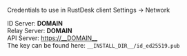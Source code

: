 Credentials to use in RustDesk client Settings -> Network

ID Server: __DOMAIN__  
Relay Server: __DOMAIN__  
API Server: <https://__DOMAIN__>  
The key can be found here: `__INSTALL_DIR__/id_ed25519.pub`
